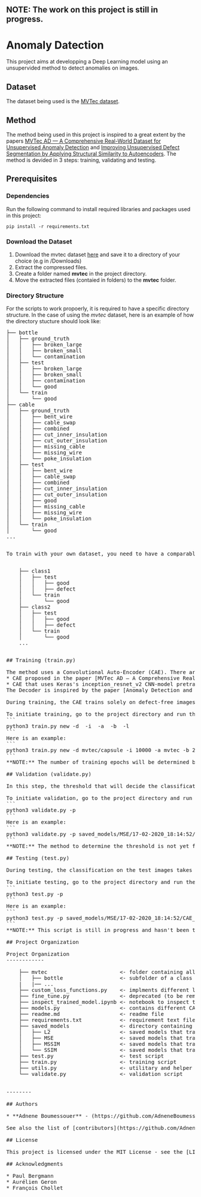 ## NOTE: The work on this project is still in progress.

# Anomaly Datection

This project aims at developping a Deep Learning model using an unsupervided method to detect anomalies on images.

## Dataset

The dataset being used is the [MVTec dataset](https://www.mvtec.com/company/research/datasets/mvtec-ad/).

## Method

The method being used in this project is inspired to a great extent by the papers [MVTec AD — A Comprehensive Real-World Dataset for Unsupervised Anomaly Detection](https://www.mvtec.com/fileadmin/Redaktion/mvtec.com/company/research/mvtec_ad.pdf) and [Improving Unsupervised Defect Segmentation by Applying Structural Similarity to Autoencoders](https://arxiv.org/abs/1807.02011).
The method is devided in 3 steps: training, validating and testing.

## Prerequisites

### Dependencies
Run the following command to install required libraries and packages used in this project: 
```
pip install -r requirements.txt
```

### Download the Dataset
1. Download the mvtec dataset [here](https://www.mvtec.com/company/research/datasets/mvtec-ad/) and save it to a directory of your choice (e.g in /Downloads)
2. Extract the compressed files.
3. Create a folder named **mvtec** in the project directory.
4. Move the extracted files (contaied in folders) to the **mvtec** folder.


### Directory Structure
For the scripts to work propoerly, it is required to have a specific directory structure. 
In the case of using the *mvtec* dataset, here is an example of how the directory stucture should look like:

<pre>
├── bottle
│   ├── ground_truth
│   │   ├── broken_large
│   │   ├── broken_small
│   │   └── contamination
│   ├── test
│   │   ├── broken_large
│   │   ├── broken_small
│   │   ├── contamination
│   │   └── good
│   └── train
│       └── good
├── cable
│   ├── ground_truth
│   │   ├── bent_wire
│   │   ├── cable_swap
│   │   ├── combined
│   │   ├── cut_inner_insulation
│   │   ├── cut_outer_insulation
│   │   ├── missing_cable
│   │   ├── missing_wire
│   │   └── poke_insulation
│   ├── test
│   │   ├── bent_wire
│   │   ├── cable_swap
│   │   ├── combined
│   │   ├── cut_inner_insulation
│   │   ├── cut_outer_insulation
│   │   ├── good
│   │   ├── missing_cable
│   │   ├── missing_wire
│   │   └── poke_insulation
│   └── train
│       └── good
...
<pre>

To train with your own dataset, you need to have a comparable directory structure. For example:
<pre>

    ├── class1
    │   ├── test
    │   │   ├── good
    │   │   ├── defect
    │   └── train
    │       └── good
    ├── class2
    │   ├── test
    │   │   ├── good
    │   │   ├── defect
    │   └── train
    │       └── good
    ...
<pre>

## Training (train.py)

The method uses a Convolutional Auto-Encoder (CAE). There are two proposed variants:
* CAE proposed in the paper [MVTec AD — A Comprehensive Real-World Dataset for Unsupervised Anomaly Detection](https://www.mvtec.com/fileadmin/Redaktion/mvtec.com/company/research/mvtec_ad.pdf)
* CAE that uses Keras's inception_resnet_v2 CNN-model pretrained on imagenet as the Encoder. 
The Decoder is inspired by the paper [Anomaly Detection and Localization in Images using Guided Attention](https://openreview.net/forum?id=B1gikpEtwH)

During training, the CAE trains solely on defect-free images and learns to reconstruct defect-free training samples.

To initiate training, go to the project directory and run the following command in your terminal:
```
python3 train.py new -d <direcroty containing training images> -i <number of training instances> -a <architecture of the model to use> -b <batch size> -l <loss function> 
```
Here is an example:
```
python3 train.py new -d mvtec/capsule -i 10000 -a mvtec -b 24 -l mse 
```
**NOTE:** The number of training epochs will be determined by the given number of training images specified during the initiation of the training, devided by the actual number of images contained in the train folder of the chosen class.

## Validation (validate.py)

In this step, the threshold that will decide the classification in defect or defect-free images during testing will be determined using only a small portion of defect-free training images.

To initiate validation, go to the project directory and run the following command in your terminal:
```
python3 validate.py -p <path to trained model>
```
Here is an example:
```
python3 validate.py -p saved_models/MSE/17-02-2020_18:14:52/CAE_mvtec_b12.h5
```
**NOTE:** The method to determine the threshold is not yet finished. This script is still in progress.

## Testing (test.py)

During testing, the classification on the test images takes place using the threshold that was determined during validation. 

To initiate testing, go to the project directory and run the following command in your terminal:
```
python3 test.py -p <path to trained model>
```
Here is an example:
```
python3 test.py -p saved_models/MSE/17-02-2020_18:14:52/CAE_mvtec_b12.h5
```
**NOTE:** This script is still in progress and hasn't been tested yet.

## Project Organization

Project Organization
------------

    ├── mvtec                       <- folder containing all mvtec classes
    │   ├── bottle                  <- subfolder of a class (contains additional subfolders /train and /test)
    |   |── ...
    ├── custom_loss_functions.py    <- implments different loss functions to use in training
    ├── fine_tune.py                <- deprecated (to be remooved soon)
    ├── inspect_trained_model.ipynb <- notebook to inspect trained model
    ├── models.py                   <- contains different CAE architectures for training
    ├── readme.md                   <- readme file
    ├── requirements.txt            <- requirement text file containing all used packages and libraries
    ├── saved_models                <- directory containing saved models
    │   ├── L2                      <- saved models that trained with L2 loss
    │   ├── MSE                     <- saved models that trained with MSE loss
    │   ├── MSSIM                   <- saved models that trained with MSSIM loss
    │   └── SSIM                    <- saved models that trained with SSIM loss
    ├── test.py                     <- test script
    ├── train.py                    <- training script
    ├── utils.py                    <- utilitary and helper functions
    └── validate.py                 <- validation script


--------

## Authors

* **Adnene Boumessouer** - (https://github.com/AdneneBoumessouer)

See also the list of [contributors](https://github.com/AdneneBoumessouer/Anomaly-Detection/contributors) who participated in this project.

## License

This project is licensed under the MIT License - see the [LICENSE.md](LICENSE.md) file for details

## Acknowledgments

* Paul Bergmann
* Aurélien Geron
* François Chollet


